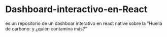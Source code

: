 # Dashboard-interactivo-en-React
es un repositorio de un dashboar interativo en react native sobre la "Huella de carbono: y ¿quién contamina más?"
